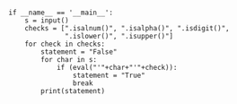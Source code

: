 <pre><code>
if __name__ == '__main__':
    s = input()
    checks = [".isalnum()", ".isalpha()", ".isdigit()",
              ".islower()", ".isupper()"]
    for check in checks:
        statement = "False"
        for char in s:
            if (eval("'"+char+"'"+check)):
                statement = "True"
                break
        print(statement)
</code></pre>